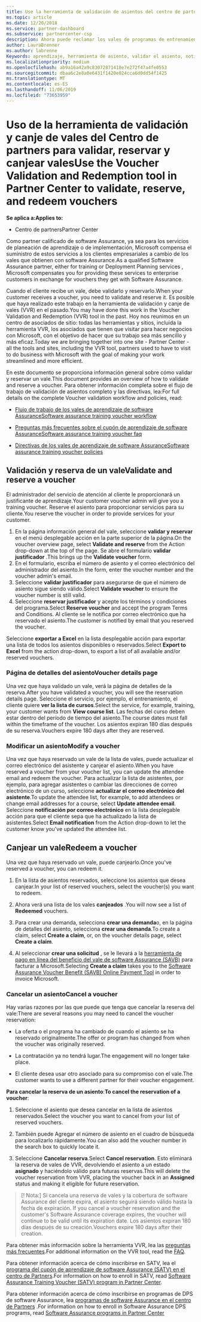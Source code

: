 ```yaml
---
title: Use la herramienta de validación de asientos del centro de partners para cursos y otros vales | Centro de Partners
ms.topic: article
ms.date: 12/20/2018
ms.service: partner-dashboard
ms.subservice: partnercenter-csp
description: Ahora puede reclamar los vales de programas de entrenamiento y software Assurance en el centro de Partners.
author: LauraBrenner
ms.author: labrenne
Keywords: aprendizaje, herramienta de asiento, validar el asiento, notificaciones de software Assurance, DPS, SATV
ms.localizationpriority: medium
ms.openlocfilehash: ab9a16a42a9c83072871418e7e272f47a4fe0553
ms.sourcegitcommit: dbaa6c2e8a0e6431f1420e024cca6d0dd54f1425
ms.translationtype: MT
ms.contentlocale: es-ES
ms.lasthandoff: 11/06/2019
ms.locfileid: "73653959"
---
```

# <a name="use-the-voucher-validation-and-redemption-tool-in-partner-center-to-validate-reserve-and-redeem-vouchers"></a><span data-ttu-id="5c290-104">Uso de la herramienta de validación y canje de vales del Centro de partners para validar, reservar y canjear vales</span><span class="sxs-lookup"><span data-stu-id="5c290-104">Use the Voucher Validation and Redemption tool in Partner Center to validate, reserve, and redeem vouchers</span></span> 

<span data-ttu-id="5c290-105">**Se aplica a:**</span><span class="sxs-lookup"><span data-stu-id="5c290-105">**Applies to:**</span></span>

- <span data-ttu-id="5c290-106">Centro de partners</span><span class="sxs-lookup"><span data-stu-id="5c290-106">Partner Center</span></span>

<span data-ttu-id="5c290-107">Como partner calificado de software Assurance, ya sea para los servicios de planeación de aprendizaje o de implementación, Microsoft compensa el suministro de estos servicios a los clientes empresariales a cambio de los vales que obtienen con software Assurance.</span><span class="sxs-lookup"><span data-stu-id="5c290-107">As a qualified Software Assurance partner, either for training or Deployment Planning services , Microsoft compensates you for providing these services to enterprise customers in exchange for vouchers they get with Software Assurance.</span></span>

<span data-ttu-id="5c290-108">Cuando el cliente recibe un vale, debe validarlo y reservarlo.</span><span class="sxs-lookup"><span data-stu-id="5c290-108">When your customer receives a voucher, you need to validate and reserve it.</span></span> <span data-ttu-id="5c290-109">Es posible que haya realizado este trabajo en la herramienta de validación y canje de vales (VVR) en el pasado.</span><span class="sxs-lookup"><span data-stu-id="5c290-109">You may have done this work in the Voucher Validation and Redemption (VVR) tool in the past.</span></span> <span data-ttu-id="5c290-110">Hoy nos reunimos en un centro de asociados de sitio: todas las herramientas y sitios, incluida la herramienta VVR, los asociados que tienen que visitar para hacer negocios con Microsoft, con el objetivo de hacer que su trabajo sea más sencillo y más eficaz.</span><span class="sxs-lookup"><span data-stu-id="5c290-110">Today we are bringing together into one site - Partner Center - all the tools and sites, including the VVR tool, partners used to have to visit to do business with Microsoft with the goal of making your work streamlined and more efficient.</span></span>

<span data-ttu-id="5c290-111">En este documento se proporciona información general sobre cómo validar y reservar un vale.</span><span class="sxs-lookup"><span data-stu-id="5c290-111">This document provides an overview of how to validate and reserve a voucher.</span></span> <span data-ttu-id="5c290-112">Para obtener información completa sobre el flujo de trabajo de validación de asientos completo y las directivas, lea:</span><span class="sxs-lookup"><span data-stu-id="5c290-112">For full details on the complete Voucher validation workflow and policies, read:</span></span> 

- [<span data-ttu-id="5c290-113">Flujo de trabajo de los vales de aprendizaje de software Assurance</span><span class="sxs-lookup"><span data-stu-id="5c290-113">Software assurance training voucher workflow</span></span>](https://query.prod.cms.rt.microsoft.com/cms/api/am/binary/RE3krfK)

- [<span data-ttu-id="5c290-114">Preguntas más frecuentes sobre el cupón de aprendizaje de software Assurance</span><span class="sxs-lookup"><span data-stu-id="5c290-114">Software assurance training voucher faq</span></span>](https://query.prod.cms.rt.microsoft.com/cms/api/am/binary/RE3kz5o) 

- [<span data-ttu-id="5c290-115">Directivas de los vales de aprendizaje de software Assurance</span><span class="sxs-lookup"><span data-stu-id="5c290-115">Software assurance training voucher policies</span></span>](https://query.prod.cms.rt.microsoft.com/cms/api/am/binary/RE3koEP) 


## <a name="validate-and-reserve-a-voucher"></a><span data-ttu-id="5c290-116">Validación y reserva de un vale</span><span class="sxs-lookup"><span data-stu-id="5c290-116">Validate and reserve a voucher</span></span>

<span data-ttu-id="5c290-117">El administrador del servicio de atención al cliente le proporcionará un justificante de aprendizaje.</span><span class="sxs-lookup"><span data-stu-id="5c290-117">Your customer voucher admin will give you a training voucher.</span></span> <span data-ttu-id="5c290-118">Reserve el asiento para proporcionar servicios para su cliente.</span><span class="sxs-lookup"><span data-stu-id="5c290-118">You reserve the voucher in order to provide services for your customer.</span></span>

1. <span data-ttu-id="5c290-119">En la página información general del vale, seleccione **validar y reservar** en el menú desplegable acción en la parte superior de la página.</span><span class="sxs-lookup"><span data-stu-id="5c290-119">On the voucher overview page, select **Validate and reserve** from the Action drop-down at the top of the page.</span></span> <span data-ttu-id="5c290-120">Se abre el formulario **validar justificador** .</span><span class="sxs-lookup"><span data-stu-id="5c290-120">This brings up the **Validate voucher** form.</span></span>
2. <span data-ttu-id="5c290-121">En el formulario, escriba el número de asiento y el correo electrónico del administrador del asiento.</span><span class="sxs-lookup"><span data-stu-id="5c290-121">In the form, enter the voucher number and the voucher admin's email.</span></span>
3. <span data-ttu-id="5c290-122">Seleccione **validar justificador** para asegurarse de que el número de asiento sigue siendo válido.</span><span class="sxs-lookup"><span data-stu-id="5c290-122">Select **Validate voucher** to ensure the voucher number is still valid.</span></span>
4. <span data-ttu-id="5c290-123">Seleccione **reservar justificador** y acepte los términos y condiciones del programa.</span><span class="sxs-lookup"><span data-stu-id="5c290-123">Select **Reserve voucher** and accept the program Terms and Conditions.</span></span> <span data-ttu-id="5c290-124">Al cliente se le notifica por correo electrónico que ha reservado el asiento.</span><span class="sxs-lookup"><span data-stu-id="5c290-124">The customer is notified by email that you reserved the voucher.</span></span>

<span data-ttu-id="5c290-125">Seleccione **exportar a Excel** en la lista desplegable acción para exportar una lista de todos los asientos disponibles o reservados.</span><span class="sxs-lookup"><span data-stu-id="5c290-125">Select **Export to Excel** from the action drop-down, to export a list of all available and/or reserved vouchers.</span></span>

### <a name="voucher-details-page"></a><span data-ttu-id="5c290-126">Página de detalles del asiento</span><span class="sxs-lookup"><span data-stu-id="5c290-126">Voucher details page</span></span>

<span data-ttu-id="5c290-127">Una vez que haya validado un vale, verá la página de detalles de la reserva.</span><span class="sxs-lookup"><span data-stu-id="5c290-127">After you have validated a voucher, you will see the reservation details page.</span></span> <span data-ttu-id="5c290-128">Seleccione el servicio, por ejemplo, el entrenamiento, el cliente quiere **ver la lista de cursos**.</span><span class="sxs-lookup"><span data-stu-id="5c290-128">Select the service, for example, training, your customer wants from **View course list**.</span></span>
<span data-ttu-id="5c290-129">Las fechas del curso deben estar dentro del período de tiempo del asiento.</span><span class="sxs-lookup"><span data-stu-id="5c290-129">The course dates must fall within the timeframe of the voucher.</span></span> <span data-ttu-id="5c290-130">Los asientos expiran 180 días después de su reserva.</span><span class="sxs-lookup"><span data-stu-id="5c290-130">Vouchers expire 180 days after they are reserved.</span></span>

### <a name="modify-a-voucher"></a><span data-ttu-id="5c290-131">Modificar un asiento</span><span class="sxs-lookup"><span data-stu-id="5c290-131">Modify a voucher</span></span>

<span data-ttu-id="5c290-132">Una vez que haya reservado un vale de la lista de vales, puede actualizar el correo electrónico del asistente y canjear el asiento.</span><span class="sxs-lookup"><span data-stu-id="5c290-132">When you have reserved a voucher from your voucher list, you can update the attendee email and redeem the voucher.</span></span> <span data-ttu-id="5c290-133">Para actualizar la lista de asistentes, por ejemplo, para agregar asistentes o cambiar las direcciones de correo electrónico de un curso, seleccione **actualizar el correo electrónico del asistente**.</span><span class="sxs-lookup"><span data-stu-id="5c290-133">To update the attendee list, for example, to add attendees or change email addresses for a course, select **Update attendee email**.</span></span> <span data-ttu-id="5c290-134">Seleccione **notificación por correo electrónico** en la lista desplegable acción para que el cliente sepa que ha actualizado la lista de asistentes.</span><span class="sxs-lookup"><span data-stu-id="5c290-134">Select **Email notification** from the Action drop-down to let the customer know you've updated the attendee list.</span></span>

## <a name="redeem-a-voucher"></a><span data-ttu-id="5c290-135">Canjear un vale</span><span class="sxs-lookup"><span data-stu-id="5c290-135">Redeem a voucher</span></span>

<span data-ttu-id="5c290-136">Una vez que haya reservado un vale, puede canjearlo.</span><span class="sxs-lookup"><span data-stu-id="5c290-136">Once you've reserved a voucher, you can redeem it.</span></span> 

1. <span data-ttu-id="5c290-137">En la lista de asientos reservados, seleccione los asientos que desea canjear.</span><span class="sxs-lookup"><span data-stu-id="5c290-137">In your list of reserved vouchers, select the voucher(s) you want to redeem.</span></span> 
2. <span data-ttu-id="5c290-138">Ahora verá una lista de los vales **canjeados** .</span><span class="sxs-lookup"><span data-stu-id="5c290-138">You will now see a list of **Redeemed** vouchers.</span></span>

4. <span data-ttu-id="5c290-139">Para crear una demanda, selecciona **crear una demanda**o, en la página de detalles del asiento, selecciona **crear una demanda**.</span><span class="sxs-lookup"><span data-stu-id="5c290-139">To create a claim, select **Create a claim**, or, on the voucher details page, select **Create a claim**.</span></span>

5. <span data-ttu-id="5c290-140">Al seleccionar **crear una solicitud** , se le llevará a la [herramienta de pago en línea del beneficio del vale de software Assurance (SAVB)](https://planningservices.partners.extranet.microsoft.com/en/Pages/getpaid.aspx) para facturar a Microsoft.</span><span class="sxs-lookup"><span data-stu-id="5c290-140">Selecting **Create a claim** takes you to the [Software Assurance Voucher Benefit (SAVB) Online Payment Tool](https://planningservices.partners.extranet.microsoft.com/en/Pages/getpaid.aspx) in order to invoice Microsoft.</span></span>


### <a name="cancel-a-voucher"></a><span data-ttu-id="5c290-141">Cancelar un asiento</span><span class="sxs-lookup"><span data-stu-id="5c290-141">Cancel a voucher</span></span>

<span data-ttu-id="5c290-142">Hay varias razones por las que puede que tenga que cancelar la reserva del vale:</span><span class="sxs-lookup"><span data-stu-id="5c290-142">There are several reasons you may need to cancel the voucher reservation:</span></span>

- <span data-ttu-id="5c290-143">La oferta o el programa ha cambiado de cuando el asiento se ha reservado originalmente.</span><span class="sxs-lookup"><span data-stu-id="5c290-143">The offer or program has changed from when the voucher was originally reserved.</span></span>

- <span data-ttu-id="5c290-144">La contratación ya no tendrá lugar.</span><span class="sxs-lookup"><span data-stu-id="5c290-144">The engagement will no longer take place.</span></span>

- <span data-ttu-id="5c290-145">El cliente desea usar otro asociado para su compromiso con el vale.</span><span class="sxs-lookup"><span data-stu-id="5c290-145">The customer wants to use a different partner for their voucher engagement.</span></span>

<span data-ttu-id="5c290-146">**Para cancelar la reserva de un asiento**:</span><span class="sxs-lookup"><span data-stu-id="5c290-146">**To cancel the reservation of a voucher**:</span></span>

1. <span data-ttu-id="5c290-147">Seleccione el asiento que desea cancelar en la lista de asientos reservados.</span><span class="sxs-lookup"><span data-stu-id="5c290-147">Select the voucher you want to cancel from your list of reserved vouchers.</span></span>

2. <span data-ttu-id="5c290-148">También puede Agregar el número de asiento en el cuadro de búsqueda para localizarlo rápidamente.</span><span class="sxs-lookup"><span data-stu-id="5c290-148">You can also add the voucher number in the search box to quickly locate it.</span></span> 

3. <span data-ttu-id="5c290-149">Seleccione **Cancelar reserva**.</span><span class="sxs-lookup"><span data-stu-id="5c290-149">Select **Cancel reservation**.</span></span> <span data-ttu-id="5c290-150">Esto eliminará la reserva de vales de VVR, devolviendo el asiento a un estado **asignado** y haciéndolo válido para futuras reservas.</span><span class="sxs-lookup"><span data-stu-id="5c290-150">This will delete the voucher reservation from VVR, placing the voucher back in an **Assigned** status and making it eligible for future reservation.</span></span>

>[! Nota:]<span data-ttu-id="5c290-151"> Si cancela una reserva de vales y la cobertura de software Assurance del cliente expira, el asiento seguirá siendo válido hasta la fecha de expiración.</span><span class="sxs-lookup"><span data-stu-id="5c290-151"> If you cancel a voucher reservation and the customer's Software Assurance coverage expires, the voucher will continue to be valid until its expiration date.</span></span> <span data-ttu-id="5c290-152">Los asientos expiran 180 días después de su creación.</span><span class="sxs-lookup"><span data-stu-id="5c290-152">Vouchers expire 180 days after their creation.</span></span>

<span data-ttu-id="5c290-153">Para obtener más información sobre la herramienta VVR, lea las [preguntas más frecuentes](vvr-faq.md).</span><span class="sxs-lookup"><span data-stu-id="5c290-153">For additional information on the VVR tool, read the [FAQ](vvr-faq.md).</span></span>

<span data-ttu-id="5c290-154">Para obtener información acerca de cómo inscribirse en SATV, lea el [programa del cupón de aprendizaje de software Assurance (SATV) en el centro de Partners](software-assurance-satv.md).</span><span class="sxs-lookup"><span data-stu-id="5c290-154">For information on how to enroll in SATV, read [Software Assurance Training Voucher (SATV) program in Partner Center](software-assurance-satv.md).</span></span>

<span data-ttu-id="5c290-155">Para obtener información acerca de cómo inscribirse en programas de DPS de software Assurance, lea [programas de software Assurance en el centro de Partners](software-assurance-dps.md) .</span><span class="sxs-lookup"><span data-stu-id="5c290-155">For information on how to enroll in Software Assurance DPS programs, read [Software Assurance programs in Partner Center](software-assurance-dps.md)</span></span>

